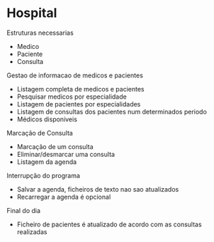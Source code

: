 # Hospital

Estruturas necessarias
  - Medico
  - Paciente
  - Consulta

Gestao de informacao de medicos e pacientes
  - Listagem completa de medicos e pacientes
  - Pesquisar medicos por especialidade
  - Listagem de pacientes por especialidades 
  - Listagem de consultas dos pacientes num determinados periodo
  - Médicos disponiveis

Marcação de Consulta
  - Marcação de um consulta
  - Eliminar/desmarcar uma consulta
  - Listagem da agenda

Interrupção do programa
  - Salvar a agenda, ficheiros de texto nao sao atualizados
  - Recarregar a agenda é opcional

Final do dia
  - Ficheiro de pacientes é atualizado de acordo com as consultas realizadas

